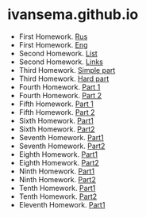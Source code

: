 # ivansema.github.io
- First Homework. [Rus](https://ivansema.github.io/homework1/ru.html)
- First Homework. [Eng](https://ivansema.github.io/homework1/eng.html)
- Second Homework. [List](https://ivansema.github.io/homework2/list.html)
- Second Homework. [Links](https://ivansema.github.io/homework2/links.html) 
- Third Homework. [Simple part](https://ivansema.github.io/homework3.simple/)
- Third Homework. [Hard part](https://ivansema.github.io/homework3.hard/)
- Fourth Homework. [Part 1](https://ivansema.github.io/homework4.part1/)
- Fourth Homework. [Part 2](https://ivansema.github.io/homework4.part2/)
- Fifth Homework. [Part 1](https://ivansema.github.io/homework5.part1/)
- Fifth Homework. [Part 2](https://ivansema.github.io/homework5.part2/)
- Sixth Homework. [Part1](https://ivansema.github.io/homework6.part1/)
- Sixth Homework. [Part2](https://ivansema.github.io/homework6.part2/index.html)
- Seventh Homework. [Part1](https://ivansema.github.io/homework7part1/)
- Seventh Homework. [Part2](https://ivansema.github.io/homework7.part2/)
- Eighth Homework. [Part1](https://ivansema.github.io/homework8part1/)
- Eighth Homework. [Part2](https://ivansema.github.io/homework8part2/)
- Ninth Homework. [Part1](https://ivansema.github.io/homework9part1/)
- Ninth Homework. [Part2](https://ivansema.github.io/homework9part2/)
- Tenth Homework. [Part1](https://ivansema.github.io/homework10part1/)
- Tenth Homework. [Part2](https://ivansema.github.io/homework10part2)
- Eleventh Homework. [Part1](https://ivansema.github.io/homework11part1)
